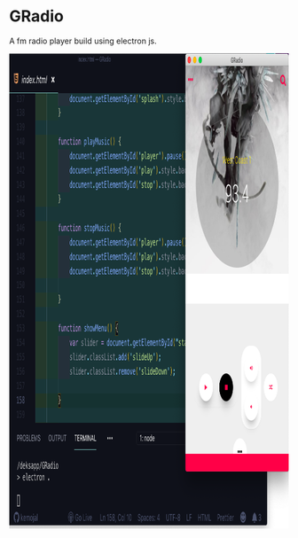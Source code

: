 # GRadio
A fm radio player build using electron js.
<div> 
  <img src = "shots.png" width ="1014" height = "858" />
 
</div>
